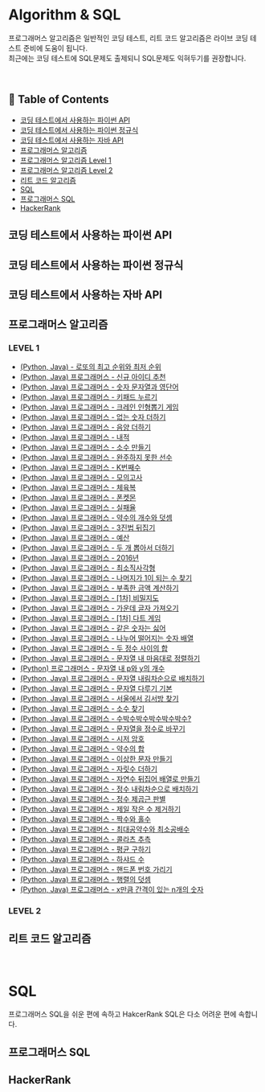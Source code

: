 # Algorithm & SQL
프로그래머스 알고리즘은 일반적인 코딩 테스트, 리트 코드 알고리즘은 라이브 코딩 테스트 준비에 도움이 됩니다.  
최근에는 코딩 테스트에 SQL문제도 출제되니 SQL문제도 익혀두기를 권장합니다.  


<br>

## :memo: Table of Contents

+ [코딩 테스트에서 사용하는 파이썬 API]()
+ [코딩 테스트에서 사용하는 파이썬 정규식]()
+ [코딩 테스트에서 사용하는 자바 API]()
+ [프로그래머스 알고리즘]()
+ [프로그래머스 알고리즘 Level 1]()
+ [프로그래머스 알고리즘 Level 2]()
+ [리트 코드 알고리즘]()
+ [SQL]()
+ [프로그래머스 SQL]()
+ [HackerRank]()


## 코딩 테스트에서 사용하는 파이썬 API
## 코딩 테스트에서 사용하는 파이썬 정규식
## 코딩 테스트에서 사용하는 자바 API

## 프로그래머스 알고리즘
### LEVEL 1
+ [(Python, Java) - 로또의 최고 순위와 최저 순위](https://github.com/backtony/Backend_Interview_for_Beginner/blob/master/algorithm/promgrammers/algorithm/level1/(Python%2C%20Java)%20%ED%94%84%EB%A1%9C%EA%B7%B8%EB%9E%98%EB%A8%B8%EC%8A%A4%20-%20%EB%A1%9C%EB%98%90%EC%9D%98%20%EC%B5%9C%EA%B3%A0%20%EC%88%9C%EC%9C%84%EC%99%80%20%EC%B5%9C%EC%A0%80%20%EC%88%9C%EC%9C%84.md)
+ [(Python, Java) 프로그래머스 - 신규 아이디 추천](https://github.com/backtony/Backend_Interview_for_Beginner/blob/master/algorithm/promgrammers/algorithm/level1/(Python%2C%20Java)%20%ED%94%84%EB%A1%9C%EA%B7%B8%EB%9E%98%EB%A8%B8%EC%8A%A4%20-%20%EC%8B%A0%EA%B7%9C%20%EC%95%84%EC%9D%B4%EB%94%94%20%EC%B6%94%EC%B2%9C.md)
+ [(Python, Java) 프로그래머스 - 숫자 문자열과 영단어](https://github.com/backtony/Backend_Interview_for_Beginner/blob/master/algorithm/promgrammers/algorithm/level1/(Python%2C%20Java)%20%ED%94%84%EB%A1%9C%EA%B7%B8%EB%9E%98%EB%A8%B8%EC%8A%A4%20-%20%EC%88%AB%EC%9E%90%20%EB%AC%B8%EC%9E%90%EC%97%B4%EA%B3%BC%20%EC%98%81%EB%8B%A8%EC%96%B4.md)
+ [(Python, Java) 프로그래머스 - 키패드 누르기](https://github.com/backtony/Backend_Interview_for_Beginner/blob/master/algorithm/promgrammers/algorithm/level1/(Python%2C%20Java)%20%ED%94%84%EB%A1%9C%EA%B7%B8%EB%9E%98%EB%A8%B8%EC%8A%A4%20-%20%ED%82%A4%ED%8C%A8%EB%93%9C%20%EB%88%84%EB%A5%B4%EA%B8%B0.md)
+ [(Python, Java) 프로그래머스 - 크레인 인형뽑기 게임](https://github.com/backtony/Backend_Interview_for_Beginner/blob/master/algorithm/promgrammers/algorithm/level1/(Python%2C%20Java)%20%ED%94%84%EB%A1%9C%EA%B7%B8%EB%9E%98%EB%A8%B8%EC%8A%A4%20-%20%ED%81%AC%EB%A0%88%EC%9D%B8%20%EC%9D%B8%ED%98%95%EB%BD%91%EA%B8%B0%20%EA%B2%8C%EC%9E%84.md)
+ [(Python, Java) 프로그래머스 - 없는 숫자 더하기](https://github.com/backtony/Backend_Interview_for_Beginner/blob/master/algorithm/promgrammers/algorithm/level1/(Python%2C%20Java)%20%ED%94%84%EB%A1%9C%EA%B7%B8%EB%9E%98%EB%A8%B8%EC%8A%A4%20-%20%EC%97%86%EB%8A%94%20%EC%88%AB%EC%9E%90%20%EB%8D%94%ED%95%98%EA%B8%B0.md)
+ [(Python, Java) 프로그래머스 - 음양 더하기](https://github.com/backtony/Backend_Interview_for_Beginner/blob/master/algorithm/promgrammers/algorithm/level1/(Python%2C%20Java)%20%ED%94%84%EB%A1%9C%EA%B7%B8%EB%9E%98%EB%A8%B8%EC%8A%A4%20-%20%EC%9D%8C%EC%96%91%20%EB%8D%94%ED%95%98%EA%B8%B0.md)
+ [(Python, Java) 프로그래머스 - 내적](https://github.com/backtony/Backend_Interview_for_Beginner/blob/master/algorithm/promgrammers/algorithm/level1/(Python%2C%20Java)%20%ED%94%84%EB%A1%9C%EA%B7%B8%EB%9E%98%EB%A8%B8%EC%8A%A4%20-%20%EB%82%B4%EC%A0%81.md)
+ [(Python, Java) 프로그래머스 - 소수 만들기](https://github.com/backtony/Backend_Interview_for_Beginner/blob/master/algorithm/promgrammers/algorithm/level1/(Python%2C%20Java)%20%ED%94%84%EB%A1%9C%EA%B7%B8%EB%9E%98%EB%A8%B8%EC%8A%A4%20-%20%EC%86%8C%EC%88%98%20%EB%A7%8C%EB%93%A4%EA%B8%B0.md)
+ [(Python, Java) 프로그래머스 - 완주하지 못한 선수](https://github.com/backtony/Backend_Interview_for_Beginner/blob/master/algorithm/promgrammers/algorithm/level1/(Python%2C%20Java)%20%ED%94%84%EB%A1%9C%EA%B7%B8%EB%9E%98%EB%A8%B8%EC%8A%A4%20-%20%EC%99%84%EC%A3%BC%ED%95%98%EC%A7%80%20%EB%AA%BB%ED%95%9C%20%EC%84%A0%EC%88%98.md)
+ [(Python, Java) 프로그래머스 - K번째수](https://github.com/backtony/Backend_Interview_for_Beginner/blob/master/algorithm/promgrammers/algorithm/level1/(Python%2C%20Java)%20%ED%94%84%EB%A1%9C%EA%B7%B8%EB%9E%98%EB%A8%B8%EC%8A%A4%20-%20K%EB%B2%88%EC%A7%B8%EC%88%98.md)
+ [(Python, Java) 프로그래머스 - 모의고사](https://github.com/backtony/Backend_Interview_for_Beginner/blob/master/algorithm/promgrammers/algorithm/level1/(Python%2C%20Java)%20%ED%94%84%EB%A1%9C%EA%B7%B8%EB%9E%98%EB%A8%B8%EC%8A%A4%20-%20%EB%AA%A8%EC%9D%98%EA%B3%A0%EC%82%AC.md)
+ [(Python, Java) 프로그래머스 - 체육복](https://github.com/backtony/Backend_Interview_for_Beginner/blob/master/algorithm/promgrammers/algorithm/level1/(Python%2C%20Java)%20%ED%94%84%EB%A1%9C%EA%B7%B8%EB%9E%98%EB%A8%B8%EC%8A%A4%20-%20%EC%B2%B4%EC%9C%A1%EB%B3%B5.md)
+ [(Python, Java) 프로그래머스 - 폰켓몬](https://github.com/backtony/Backend_Interview_for_Beginner/blob/master/algorithm/promgrammers/algorithm/level1/(Python%2C%20Java)%20%ED%94%84%EB%A1%9C%EA%B7%B8%EB%9E%98%EB%A8%B8%EC%8A%A4%20-%20%ED%8F%B0%EC%BC%93%EB%AA%AC.md)
+ [(Python, Java) 프로그래머스 - 실패율](https://github.com/backtony/Backend_Interview_for_Beginner/blob/master/algorithm/promgrammers/algorithm/level1/(Python%2C%20Java)%20%ED%94%84%EB%A1%9C%EA%B7%B8%EB%9E%98%EB%A8%B8%EC%8A%A4%20-%20%EC%8B%A4%ED%8C%A8%EC%9C%A8.md)
+ [(Python, Java) 프로그래머스 - 약수의 개수와 덧셈](https://github.com/backtony/Backend_Interview_for_Beginner/blob/master/algorithm/promgrammers/algorithm/level1/(Python%2C%20Java)%20%ED%94%84%EB%A1%9C%EA%B7%B8%EB%9E%98%EB%A8%B8%EC%8A%A4%20-%20%EC%95%BD%EC%88%98%EC%9D%98%20%EA%B0%9C%EC%88%98%EC%99%80%20%EB%8D%A7%EC%85%88.md)
+ [(Python, Java) 프로그래머스 - 3진법 뒤집기](https://github.com/backtony/Backend_Interview_for_Beginner/blob/master/algorithm/promgrammers/algorithm/level1/(Python%2C%20Java)%20%ED%94%84%EB%A1%9C%EA%B7%B8%EB%9E%98%EB%A8%B8%EC%8A%A4%20-%203%EC%A7%84%EB%B2%95%20%EB%92%A4%EC%A7%91%EA%B8%B0.md)
+ [(Python, Java) 프로그래머스 - 예산](https://github.com/backtony/Backend_Interview_for_Beginner/blob/master/algorithm/promgrammers/algorithm/level1/(Python%2C%20Java)%20%ED%94%84%EB%A1%9C%EA%B7%B8%EB%9E%98%EB%A8%B8%EC%8A%A4%20-%20%EC%98%88%EC%82%B0.md)
+ [(Python, Java) 프로그래머스 - 두 개 뽑아서 더하기](https://github.com/backtony/Backend_Interview_for_Beginner/blob/master/algorithm/promgrammers/algorithm/level1/(Python%2C%20Java)%20%ED%94%84%EB%A1%9C%EA%B7%B8%EB%9E%98%EB%A8%B8%EC%8A%A4%20-%20%EB%91%90%20%EA%B0%9C%20%EB%BD%91%EC%95%84%EC%84%9C%20%EB%8D%94%ED%95%98%EA%B8%B0.md)
+ [(Python, Java) 프로그래머스 - 2016년](https://github.com/backtony/Backend_Interview_for_Beginner/blob/master/algorithm/promgrammers/algorithm/level1/(Python%2C%20Java)%20%ED%94%84%EB%A1%9C%EA%B7%B8%EB%9E%98%EB%A8%B8%EC%8A%A4%20-%202016%EB%85%84.md)
+ [(Python, Java) 프로그래머스 - 최소직사각형](https://github.com/backtony/Backend_Interview_for_Beginner/blob/master/algorithm/promgrammers/algorithm/level1/(Python%2C%20Java)%20%ED%94%84%EB%A1%9C%EA%B7%B8%EB%9E%98%EB%A8%B8%EC%8A%A4%20-%20%EC%B5%9C%EC%86%8C%EC%A7%81%EC%82%AC%EA%B0%81%ED%98%95.md)
+ [(Python, Java) 프로그래머스 - 나머지가 1이 되는 수 찾기](https://github.com/backtony/Backend_Interview_for_Beginner/blob/master/algorithm/promgrammers/algorithm/level1/(Python%2C%20Java)%20%ED%94%84%EB%A1%9C%EA%B7%B8%EB%9E%98%EB%A8%B8%EC%8A%A4%20-%20%EB%82%98%EB%A8%B8%EC%A7%80%EA%B0%80%201%EC%9D%B4%20%EB%90%98%EB%8A%94%20%EC%88%98%20%EC%B0%BE%EA%B8%B0.md)
+ [(Python, Java) 프로그래머스 - 부족한 금액 계산하기](https://github.com/backtony/Backend_Interview_for_Beginner/blob/master/algorithm/promgrammers/algorithm/level1/(Python%2C%20Java)%20%ED%94%84%EB%A1%9C%EA%B7%B8%EB%9E%98%EB%A8%B8%EC%8A%A4%20-%20%EB%B6%80%EC%A1%B1%ED%95%9C%20%EA%B8%88%EC%95%A1%20%EA%B3%84%EC%82%B0%ED%95%98%EA%B8%B0.md)
+ [(Python, Java) 프로그래머스 - [1차] 비밀지도](https://github.com/backtony/Backend_Interview_for_Beginner/blob/master/algorithm/promgrammers/algorithm/level1/(Python%2C%20Java)%20%ED%94%84%EB%A1%9C%EA%B7%B8%EB%9E%98%EB%A8%B8%EC%8A%A4%20-%20%5B1%EC%B0%A8%5D%20%EB%B9%84%EB%B0%80%EC%A7%80%EB%8F%84.md)
+ [(Python, Java) 프로그래머스 - 가운데 글자 가져오기](https://github.com/backtony/Backend_Interview_for_Beginner/blob/master/algorithm/promgrammers/algorithm/level1/(Python%2C%20Java)%20%ED%94%84%EB%A1%9C%EA%B7%B8%EB%9E%98%EB%A8%B8%EC%8A%A4%20-%20%EA%B0%80%EC%9A%B4%EB%8D%B0%20%EA%B8%80%EC%9E%90%20%EA%B0%80%EC%A0%B8%EC%98%A4%EA%B8%B0.md)
+ [(Python, Java) 프로그래머스 - [1차] 다트 게임](https://github.com/backtony/Backend_Interview_for_Beginner/blob/master/algorithm/promgrammers/algorithm/level1/(Python%2C%20Java)%20%ED%94%84%EB%A1%9C%EA%B7%B8%EB%9E%98%EB%A8%B8%EC%8A%A4%20-%20%5B1%EC%B0%A8%5D%20%EB%8B%A4%ED%8A%B8%20%EA%B2%8C%EC%9E%84.md)
+ [(Python, Java) 프로그래머스 - 같은 숫자는 싫어](https://github.com/backtony/Backend_Interview_for_Beginner/blob/master/algorithm/promgrammers/algorithm/level1/(Python%2C%20Java)%20%ED%94%84%EB%A1%9C%EA%B7%B8%EB%9E%98%EB%A8%B8%EC%8A%A4%20-%20%EA%B0%99%EC%9D%80%20%EC%88%AB%EC%9E%90%EB%8A%94%20%EC%8B%AB%EC%96%B4.md)
+ [(Python, Java) 프로그래머스 - 나누어 떨어지는 숫자 배열](https://github.com/backtony/Backend_Interview_for_Beginner/blob/master/algorithm/promgrammers/algorithm/level1/(Python%2C%20Java)%20%ED%94%84%EB%A1%9C%EA%B7%B8%EB%9E%98%EB%A8%B8%EC%8A%A4%20-%20%EB%82%98%EB%88%84%EC%96%B4%20%EB%96%A8%EC%96%B4%EC%A7%80%EB%8A%94%20%EC%88%AB%EC%9E%90%20%EB%B0%B0%EC%97%B4.md)
+ [(Python, Java) 프로그래머스 - 두 정수 사이의 합](https://github.com/backtony/Backend_Interview_for_Beginner/blob/master/algorithm/promgrammers/algorithm/level1/(Python%2C%20Java)%20%ED%94%84%EB%A1%9C%EA%B7%B8%EB%9E%98%EB%A8%B8%EC%8A%A4%20-%20%EB%91%90%20%EC%A0%95%EC%88%98%20%EC%82%AC%EC%9D%B4%EC%9D%98%20%ED%95%A9.md)
+ [(Python, Java) 프로그래머스 - 문자열 내 마음대로 정렬하기](https://github.com/backtony/Backend_Interview_for_Beginner/blob/master/algorithm/promgrammers/algorithm/level1/(Python%2C%20Java)%20%ED%94%84%EB%A1%9C%EA%B7%B8%EB%9E%98%EB%A8%B8%EC%8A%A4%20-%20%EB%AC%B8%EC%9E%90%EC%97%B4%20%EB%82%B4%20%EB%A7%88%EC%9D%8C%EB%8C%80%EB%A1%9C%20%EC%A0%95%EB%A0%AC%ED%95%98%EA%B8%B0.md)
+ [(Python) 프로그래머스 - 문자열 내 p와 y의 개수](https://github.com/backtony/Backend_Interview_for_Beginner/blob/master/algorithm/promgrammers/algorithm/level1/(Python)%20%ED%94%84%EB%A1%9C%EA%B7%B8%EB%9E%98%EB%A8%B8%EC%8A%A4%20-%20%EB%AC%B8%EC%9E%90%EC%97%B4%20%EB%82%B4%20p%EC%99%80%20y%EC%9D%98%20%EA%B0%9C%EC%88%98.md)
+ [(Python, Java) 프로그래머스 - 문자열 내림차순으로 배치하기](https://github.com/backtony/Backend_Interview_for_Beginner/blob/master/algorithm/promgrammers/algorithm/level1/(Python%2C%20Java)%20%ED%94%84%EB%A1%9C%EA%B7%B8%EB%9E%98%EB%A8%B8%EC%8A%A4%20-%20%EB%AC%B8%EC%9E%90%EC%97%B4%20%EB%82%B4%EB%A6%BC%EC%B0%A8%EC%88%9C%EC%9C%BC%EB%A1%9C%20%EB%B0%B0%EC%B9%98%ED%95%98%EA%B8%B0.md)
+ [(Python, Java) 프로그래머스 - 문자열 다루기 기본](https://github.com/backtony/Backend_Interview_for_Beginner/blob/master/algorithm/promgrammers/algorithm/level1/(Python%2C%20Java)%20%ED%94%84%EB%A1%9C%EA%B7%B8%EB%9E%98%EB%A8%B8%EC%8A%A4%20-%20%EB%AC%B8%EC%9E%90%EC%97%B4%20%EB%8B%A4%EB%A3%A8%EA%B8%B0%20%EA%B8%B0%EB%B3%B8.md)
+ [(Python, Java) 프로그래머스 - 서울에서 김서방 찾기](https://github.com/backtony/Backend_Interview_for_Beginner/blob/master/algorithm/promgrammers/algorithm/level1/(Python%2C%20Java)%20%ED%94%84%EB%A1%9C%EA%B7%B8%EB%9E%98%EB%A8%B8%EC%8A%A4%20-%20%EC%84%9C%EC%9A%B8%EC%97%90%EC%84%9C%20%EA%B9%80%EC%84%9C%EB%B0%A9%20%EC%B0%BE%EA%B8%B0.md)
+ [(Python, Java) 프로그래머스 - 소수 찾기](https://github.com/backtony/Backend_Interview_for_Beginner/blob/master/algorithm/promgrammers/algorithm/level1/(Python%2C%20Java)%20%ED%94%84%EB%A1%9C%EA%B7%B8%EB%9E%98%EB%A8%B8%EC%8A%A4%20-%20%EC%86%8C%EC%88%98%20%EC%B0%BE%EA%B8%B0.md)
+ [(Python, Java) 프로그래머스 - 수박수박수박수박수박수?](https://github.com/backtony/Backend_Interview_for_Beginner/blob/master/algorithm/promgrammers/algorithm/level1/(Python%2C%20Java)%20%ED%94%84%EB%A1%9C%EA%B7%B8%EB%9E%98%EB%A8%B8%EC%8A%A4%20-%20%EC%88%98%EB%B0%95%EC%88%98%EB%B0%95%EC%88%98%EB%B0%95%EC%88%98%EB%B0%95%EC%88%98%EB%B0%95%EC%88%98%3F.md)
+ [(Python, Java) 프로그래머스 - 문자열을 정수로 바꾸기](https://github.com/backtony/Backend_Interview_for_Beginner/blob/master/algorithm/promgrammers/algorithm/level1/(Python%2C%20Java)%20%ED%94%84%EB%A1%9C%EA%B7%B8%EB%9E%98%EB%A8%B8%EC%8A%A4%20-%20%EB%AC%B8%EC%9E%90%EC%97%B4%EC%9D%84%20%EC%A0%95%EC%88%98%EB%A1%9C%20%EB%B0%94%EA%BE%B8%EA%B8%B0.md)
+ [(Python, Java) 프로그래머스 - 시저 암호](https://github.com/backtony/Backend_Interview_for_Beginner/blob/master/algorithm/promgrammers/algorithm/level1/(Python%2C%20Java)%20%ED%94%84%EB%A1%9C%EA%B7%B8%EB%9E%98%EB%A8%B8%EC%8A%A4%20-%20%EC%8B%9C%EC%A0%80%20%EC%95%94%ED%98%B8.md)
+ [(Python, Java) 프로그래머스 - 약수의 합](https://github.com/backtony/Backend_Interview_for_Beginner/blob/master/algorithm/promgrammers/algorithm/level1/(Python%2C%20Java)%20%ED%94%84%EB%A1%9C%EA%B7%B8%EB%9E%98%EB%A8%B8%EC%8A%A4%20-%20%EC%95%BD%EC%88%98%EC%9D%98%20%ED%95%A9.md)
+ [(Python, Java) 프로그래머스 - 이상한 문자 만들기](https://github.com/backtony/Backend_Interview_for_Beginner/blob/master/algorithm/promgrammers/algorithm/level1/(Python%2C%20Java)%20%ED%94%84%EB%A1%9C%EA%B7%B8%EB%9E%98%EB%A8%B8%EC%8A%A4%20-%20%EC%9D%B4%EC%83%81%ED%95%9C%20%EB%AC%B8%EC%9E%90%20%EB%A7%8C%EB%93%A4%EA%B8%B0.md)
+ [(Python, Java) 프로그래머스 - 자릿수 더하기](https://github.com/backtony/Backend_Interview_for_Beginner/blob/master/algorithm/promgrammers/algorithm/level1/(Python%2C%20Java)%20%ED%94%84%EB%A1%9C%EA%B7%B8%EB%9E%98%EB%A8%B8%EC%8A%A4%20-%20%EC%9E%90%EB%A6%BF%EC%88%98%20%EB%8D%94%ED%95%98%EA%B8%B0.md)
+ [(Python, Java) 프로그래머스 - 자연수 뒤집어 배열로 만들기](https://github.com/backtony/Backend_Interview_for_Beginner/blob/master/algorithm/promgrammers/algorithm/level1/(Python%2C%20Java)%20%ED%94%84%EB%A1%9C%EA%B7%B8%EB%9E%98%EB%A8%B8%EC%8A%A4%20-%20%EC%9E%90%EC%97%B0%EC%88%98%20%EB%92%A4%EC%A7%91%EC%96%B4%20%EB%B0%B0%EC%97%B4%EB%A1%9C%20%EB%A7%8C%EB%93%A4%EA%B8%B0.md)
+ [(Python, Java) 프로그래머스 - 정수 내림차순으로 배치하기](https://github.com/backtony/Backend_Interview_for_Beginner/blob/master/algorithm/promgrammers/algorithm/level1/(Python%2C%20Java)%20%ED%94%84%EB%A1%9C%EA%B7%B8%EB%9E%98%EB%A8%B8%EC%8A%A4%20-%20%EC%A0%95%EC%88%98%20%EB%82%B4%EB%A6%BC%EC%B0%A8%EC%88%9C%EC%9C%BC%EB%A1%9C%20%EB%B0%B0%EC%B9%98%ED%95%98%EA%B8%B0.md)
+ [(Python, Java) 프로그래머스 - 정수 제곱근 판별](https://github.com/backtony/Backend_Interview_for_Beginner/blob/master/algorithm/promgrammers/algorithm/level1/(Python%2C%20Java)%20%ED%94%84%EB%A1%9C%EA%B7%B8%EB%9E%98%EB%A8%B8%EC%8A%A4%20-%20%EC%A0%95%EC%88%98%20%EC%A0%9C%EA%B3%B1%EA%B7%BC%20%ED%8C%90%EB%B3%84.md)
+ [(Python, Java) 프로그래머스 - 제일 작은 수 제거하기](https://github.com/backtony/Backend_Interview_for_Beginner/blob/master/algorithm/promgrammers/algorithm/level1/(Python%2C%20Java)%20%ED%94%84%EB%A1%9C%EA%B7%B8%EB%9E%98%EB%A8%B8%EC%8A%A4%20-%20%EC%A0%9C%EC%9D%BC%20%EC%9E%91%EC%9D%80%20%EC%88%98%20%EC%A0%9C%EA%B1%B0%ED%95%98%EA%B8%B0.md)
+ [(Python, Java) 프로그래머스 - 짝수와 홀수](https://github.com/backtony/Backend_Interview_for_Beginner/blob/master/algorithm/promgrammers/algorithm/level1/(Python%2C%20Java)%20%ED%94%84%EB%A1%9C%EA%B7%B8%EB%9E%98%EB%A8%B8%EC%8A%A4%20-%20%EC%A7%9D%EC%88%98%EC%99%80%20%ED%99%80%EC%88%98.md)
+ [(Python, Java) 프로그래머스 - 최대공약수와 최소공배수](https://github.com/backtony/Backend_Interview_for_Beginner/blob/master/algorithm/promgrammers/algorithm/level1/(Python%2C%20Java)%20%ED%94%84%EB%A1%9C%EA%B7%B8%EB%9E%98%EB%A8%B8%EC%8A%A4%20-%20%EC%B5%9C%EB%8C%80%EA%B3%B5%EC%95%BD%EC%88%98%EC%99%80%20%EC%B5%9C%EC%86%8C%EA%B3%B5%EB%B0%B0%EC%88%98.md)
+ [(Python, Java) 프로그래머스 - 콜라츠 추측](https://github.com/backtony/Backend_Interview_for_Beginner/blob/master/algorithm/promgrammers/algorithm/level1/(Python%2C%20Java)%20%ED%94%84%EB%A1%9C%EA%B7%B8%EB%9E%98%EB%A8%B8%EC%8A%A4%20-%20%EC%BD%9C%EB%9D%BC%EC%B8%A0%20%EC%B6%94%EC%B8%A1.md)
+ [(Python, Java) 프로그래머스 - 평균 구하기](https://github.com/backtony/Backend_Interview_for_Beginner/blob/master/algorithm/promgrammers/algorithm/level1/(Python%2C%20Java)%20%ED%94%84%EB%A1%9C%EA%B7%B8%EB%9E%98%EB%A8%B8%EC%8A%A4%20-%20%ED%8F%89%EA%B7%A0%20%EA%B5%AC%ED%95%98%EA%B8%B0.md)
+ [(Python, Java) 프로그래머스 - 하샤드 수](https://github.com/backtony/Backend_Interview_for_Beginner/blob/master/algorithm/promgrammers/algorithm/level1/(Python%2C%20Java)%20%ED%94%84%EB%A1%9C%EA%B7%B8%EB%9E%98%EB%A8%B8%EC%8A%A4%20-%20%ED%95%98%EC%83%A4%EB%93%9C%20%EC%88%98.md)
+ [(Python, Java) 프로그래머스 - 핸드폰 번호 가리기](https://github.com/backtony/Backend_Interview_for_Beginner/blob/master/algorithm/promgrammers/algorithm/level1/(Python%2C%20Java)%20%ED%94%84%EB%A1%9C%EA%B7%B8%EB%9E%98%EB%A8%B8%EC%8A%A4%20-%20%ED%95%B8%EB%93%9C%ED%8F%B0%20%EB%B2%88%ED%98%B8%20%EA%B0%80%EB%A6%AC%EA%B8%B0.md)
+ [(Python, Java) 프로그래머스 - 행렬의 덧셈](https://github.com/backtony/Backend_Interview_for_Beginner/blob/master/algorithm/promgrammers/algorithm/level1/(Python%2C%20Java)%20%ED%94%84%EB%A1%9C%EA%B7%B8%EB%9E%98%EB%A8%B8%EC%8A%A4%20-%20%ED%96%89%EB%A0%AC%EC%9D%98%20%EB%8D%A7%EC%85%88.md)
+ [(Python, Java) 프로그래머스 - x만큼 간격이 있는 n개의 숫자](https://github.com/backtony/Backend_Interview_for_Beginner/blob/master/algorithm/promgrammers/algorithm/level1/(Python%2C%20Java)%20%ED%94%84%EB%A1%9C%EA%B7%B8%EB%9E%98%EB%A8%B8%EC%8A%A4%20-%20x%EB%A7%8C%ED%81%BC%20%EA%B0%84%EA%B2%A9%EC%9D%B4%20%EC%9E%88%EB%8A%94%20n%EA%B0%9C%EC%9D%98%20%EC%88%AB%EC%9E%90.md)



### LEVEL 2


## 리트 코드 알고리즘


<Br>

# SQL
프로그래머스 SQL을 쉬운 편에 속하고 HakcerRank SQL은 다소 어려운 편에 속합니다.  

## 프로그래머스 SQL

## HackerRank